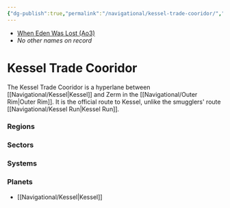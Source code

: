 ```yaml
---
{"dg-publish":true,"permalink":"/navigational/kessel-trade-cooridor/","tags":["map","hyperlane","outerrim"]}
---
```


- [When Eden Was Lost (Ao3)](https://archiveofourown.org/works/19334440/chapters/45992584)
- *No other names on record*
# Kessel Trade Cooridor

The Kessel Trade Cooridor is a hyperlane between [[Navigational/Kessel\|Kessel]] and Zerm in the [[Navigational/Outer Rim\|Outer Rim]]. It is the official route to Kessel, unlike the smugglers' route [[Navigational/Kessel Run\|Kessel Run]].

### Regions

### Sectors

### Systems

### Planets
- [[Navigational/Kessel\|Kessel]]


